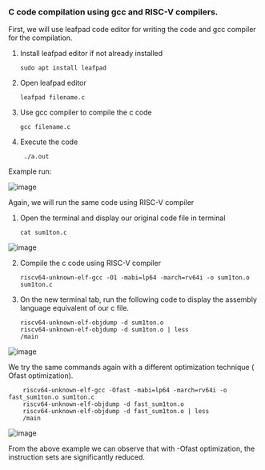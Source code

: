 ### C code compilation using gcc and RISC-V compilers. 

First, we will use leafpad code editor for writing the code and gcc compiler for the compilation. 

1. Install leafpad editor if not already installed

       sudo apt install leafpad

2. Open leafpad editor

       leafpad filename.c

3. Use gcc compiler to compile the c code

       gcc filename.c
   
5. Execute the code

        ./a.out

Example run: 


![image](https://github.com/poudelbidhan/VSD-HDP/assets/69006235/bb5905c0-2361-47cc-86cf-3d26955340f5)


Again, we will run the same code using RISC-V compiler 

1. Open the terminal and display our original code file in terminal

       cat sum1ton.c

![image](https://github.com/poudelbidhan/VSD-HDP/assets/69006235/f389ad03-a1a1-436a-80a2-e8bce4fd079a)

2. Compile the c code using RISC-V compiler

       riscv64-unknown-elf-gcc -O1 -mabi=lp64 -march=rv64i -o sum1ton.o sum1ton.c

3. On the new terminal tab, run the following code to display the assembly language equivalent of our c file.

       riscv64-unknown-elf-objdump -d sum1ton.o
       riscv64-unknown-elf-objdump -d sum1ton.o | less
       /main
![image](https://github.com/poudelbidhan/VSD-HDP/assets/69006235/40f27b33-a3d4-4924-9166-450659a3f26f)


We try the same commands again with a different optimization technique ( Ofast optimization). 

        riscv64-unknown-elf-gcc -Ofast -mabi=lp64 -march=rv64i -o fast_sum1ton.o sum1ton.c
        riscv64-unknown-elf-objdump -d fast_sum1ton.o
        riscv64-unknown-elf-objdump -d fast_sum1ton.o | less
        /main
        

![image](https://github.com/poudelbidhan/VSD-HDP/assets/69006235/f6987056-ed2d-465f-8790-bd9b4c747fa9)



From the above example we can observe that with -Ofast optimization, the instruction sets are significantly reduced. 


